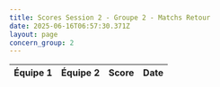 ```yaml
---
title: Scores Session 2 - Groupe 2 - Matchs Retour
date: 2025-06-16T06:57:30.371Z
layout: page
concern_group: 2
---
```




| Équipe 1 | Équipe 2 | Score | Date |
|----------|----------|-------|------|

